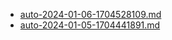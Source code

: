 * [auto-2024-01-06-1704528109.md](/docs/202401/auto-2024-01-06-1704528109.md)
* [auto-2024-01-05-1704441891.md](/docs/202401/auto-2024-01-05-1704441891.md)
